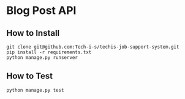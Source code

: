 # Blog Post API

## How to Install

```
git clone git@github.com:Tech-i-s/techis-job-support-system.git
pip install -r requirements.txt
python manage.py runserver
```

## How to Test

```
python manage.py test
```

